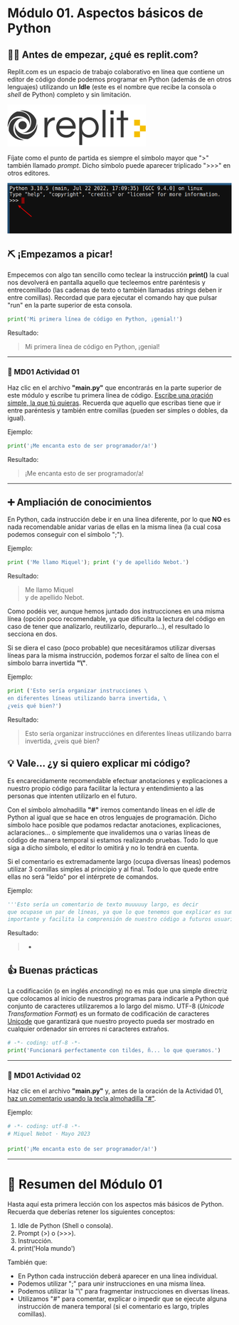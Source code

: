# Módulo 01. Aspectos básicos de Python

## 🤚🏻 Antes de empezar, ¿qué es replit.com?
  Replit.com es un espacio de trabajo colaborativo en línea que contiene un editor de código donde podemos programar en Python (además de en otros lenguajes) utilizando un __Idle__ (este es el nombre que recibe la consola o _shell_ de Python) completo y sin limitación.  

![image](md01_empieza_la_diversion_assets/logo.png)
 
  
  Fíjate como el punto de partida es siempre el símbolo mayor que ">" también llamado _prompt_. Dicho símbolo puede aparecer triplicado ">>>" en otros editores. 

![image](md01_empieza_la_diversion_assets/prompt_triple.png)

## ⛏ ¡Empezamos a picar!

Empecemos con algo tan sencillo como teclear la instrucción __print()__ la cual nos devolverá en pantalla aquello que tecleemos entre paréntesis y entrecomillado (las cadenas de texto o también llamadas _strings_ deben ir entre comillas). Recordad que para ejecutar el comando hay que pulsar "run" en la parte superior de esta consola.

```python
print('Mi primera línea de código en Python, ¡genial!')
```
Resultado:
> Mi primera línea de código en Python, ¡genial!
---
### 🔴 MD01 Actividad 01

Haz clic en el archivo __"main.py"__ que encontrarás en la parte superior de este módulo y escribe tu primera línea de código. <ins>Escribe una oración simple, la que tú quieras</ins>. Recuerda que aquello que escribas tiene que ir entre paréntesis y también entre comillas (pueden ser simples o dobles, da igual).  

Ejemplo:

```python
print('¡Me encanta esto de ser programador/a!')
```
Resultado:
> ¡Me encanta esto de ser programador/a!

---
## ➕ Ampliación de conocimientos

En Python, cada instrucción debe ir en una línea diferente, por lo que __NO__ es nada recomendable anidar varias de ellas en la misma línea (la cual cosa podemos conseguir con el símbolo ";").  

Ejemplo:

```python
print ('Me llamo Miquel'); print ('y de apellido Nebot.')
```
Resultado:
> Me llamo Miquel\
> y de apellido Nebot.

Como podéis ver, aunque hemos juntado dos instrucciones en una misma línea (opción poco recomendable, ya que dificulta la lectura del código en caso de tener que analizarlo, reutilizarlo, depurarlo...), el resultado lo secciona en dos.

Si se diera el caso (poco probable) que necesitáramos utilizar diversas líneas para la misma instrucción, podemos forzar el salto de línea con el símbolo barra invertida __"\\\"__. 

Ejemplo:
 
 ```python
print ('Esto sería organizar instrucciones \
en diferentes líneas utilizando barra invertida, \
¿veis qué bien?')
```
Resultado:
>Esto sería organizar instrucciónes en diferentes líneas utilizando barra invertida, ¿veis qué bien?

## 💡 Vale... ¿y si quiero explicar mi código?

Es encarecidamente recomendable efectuar anotaciones y explicaciones a nuestro propio código para facilitar la lectura y entendimiento a las personas que intenten utilizarlo en el futuro.  

Con el símbolo almohadilla __"#"__ iremos comentando líneas en el _idle_ de Python al igual que se hace en otros lenguajes de programación. Dicho símbolo hace posible que podamos redactar anotaciones, explicaciones, aclaraciones... o simplemente que invalidemos una o varias líneas de código de manera temporal si estamos realizando pruebas. Todo lo que siga a dicho símbolo, el editor lo omitirá y no lo tendrá en cuenta.  

Si el comentario es extremadamente largo (ocupa diversas líneas) podemos utilizar 3 comillas simples al principio y al final. Todo lo que quede entre ellas no será "leído" por el intérprete de comandos.

Ejemplo:

```python
'''Esto sería un comentario de texto muuuuuy largo, es decir
que ocupase un par de líneas, ya que lo que tenemos que explicar es sumamente
importante y facilita la comprensión de nuestro código a futuros usuarios.'''
```
Resultado:
>-

## 👍️ Buenas prácticas
La codificación (o en inglés _enconding_) no es más que una simple directriz que colocamos al inicio de nuestros programas para indicarle a Python qué conjunto de caracteres utilizaremos a lo largo del mismo. UTF-8 (_Unicode Transformation Format_) es un formato de codificación de caracteres [Unicode](https://home.unicode.org/) que garantizará que nuestro proyecto pueda ser mostrado en cualquier ordenador sin errores ni caracteres extraños.  

```Python
# -*- coding: utf-8 -*-
print('Funcionará perfectamente con tildes, ñ... lo que queramos.')
```

---
### 🔴 MD01 Actividad 02

Haz clic en el archivo __"main.py"__ y, antes de la oración de la Actividad 01, <ins>haz un comentario usando la tecla almohadilla "#"</ins>.  

Ejemplo:

```python
# -*- coding: utf-8 -*-
# Miquel Nebot · Mayo 2023

print('¡Me encanta esto de ser programador/a!')
```

---
# 🤗 Resumen del Módulo 01

Hasta aquí esta primera lección con los aspectos más básicos de Python. Recuerda que deberías retener los siguientes conceptos:
1. Idle de Python (Shell o consola).
2. Prompt (>) o (>>>).
3. Instrucción.
4. print('Hola mundo')
  
También que:  
* En Python cada instrucción deberá aparecer en una línea individual.  
* Podemos utilizar ";" para unir instrucciones en una misma línea.  
* Podemos utilizar la "\\" para fragmentar instrucciones en diversas líneas.  
* Utilizamos "#" para comentar, explicar o impedir que se ejecute alguna instrucción de manera temporal (si el comentario es largo, triples comillas).
